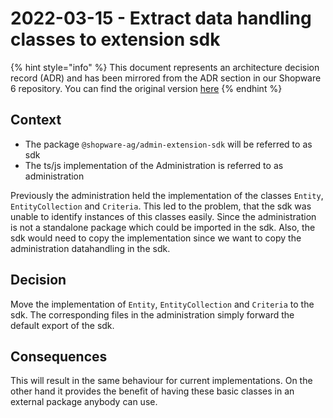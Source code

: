 # 2022-03-15 - Extract data handling classes to extension sdk

{% hint style="info" %}
This document represents an architecture decision record (ADR) and has been mirrored from the ADR section in our Shopware 6 repository.
You can find the original version [here](https://github.com/shopware/platform/blob/trunk/adr/admin/2022-03-15-extract-data-handling-classes-to-extension-sdk.md)
{% endhint %}

## Context
* The package `@shopware-ag/admin-extension-sdk` will be referred to as sdk
* The ts/js implementation of the Administration is referred to as administration

Previously the administration held the implementation of the classes `Entity`, `EntityCollection` and `Criteria`.
This led to the problem, that the sdk was unable to identify instances of this classes easily.
Since the administration is not a standalone package which could be imported in the sdk.
Also, the sdk would need to copy the implementation since we want to copy the administration datahandling in the sdk.

## Decision
Move the implementation of `Entity`, `EntityCollection` and `Criteria` to the sdk.
The corresponding files in the administration simply forward the default export of the sdk.

## Consequences
This will result in the same behaviour for current implementations.
On the other hand it provides the benefit of having these basic classes in an external package anybody can use.
